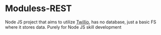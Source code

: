 # Moduless-REST
Node JS project that aims to utilize [Twillio](https://www.twilio.com/docs/libraries/node), has no database, just a basic FS where it stores data. Purely for Node JS skill development
